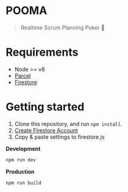 # POOMA
> Realtime Scrum Planning Poker 🎉

# Requirements

- Node >= v8
- [Parcel](https://parceljs.org)
- [Firestore](https://firebase.google.com/docs/firestore/)

# Getting started

1. Clone this repository, and run `npm install`.
2. [Create Firestore Account](https://firebase.google.com/docs/firestore/)
3. Copy & paste settings to firestore.js

**Development**
```bash
npm run dev
```

**Production**
```bash
npm run build
```
